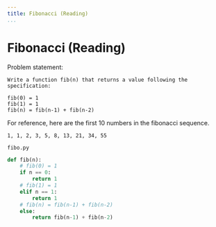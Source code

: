 ```yaml
---
title: Fibonacci (Reading)
...
```


# Fibonacci (Reading)

Problem statement:

```
Write a function fib(n) that returns a value following the specification:

fib(0) = 1
fib(1) = 1
fib(n) = fib(n-1) + fib(n-2)
```

For reference, here are the first 10 numbers in the fibonacci sequence.

```
1, 1, 2, 3, 5, 8, 13, 21, 34, 55
```

`fibo.py`

```python
def fib(n):
    # fib(0) = 1
    if n == 0:
        return 1
    # fib(1) = 1
    elif n == 1:
        return 1
    # fib(n) = fib(n-1) + fib(n-2)
    else:
        return fib(n-1) + fib(n-2)
```
